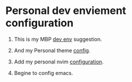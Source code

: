 # Personal dev enviement configuration

1. This is my MBP [dev env](mbp/MacOS_Developer_Setup.md) suggestion.

2. And my Personal theme [config](mbp/My_Personal_Like.md).

3. Add my personal nvim [configuration](nvim/readme.me).

4. Begine to config emacs.
